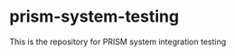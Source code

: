 prism-system-testing
====================

This is the repository for PRISM system integration testing 
